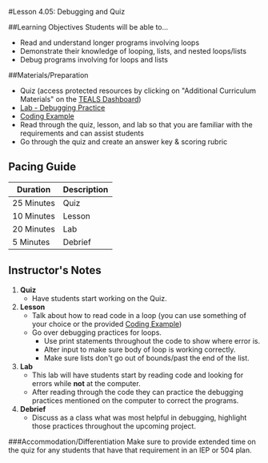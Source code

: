 #Lesson 4.05: Debugging and Quiz

##Learning Objectives
Students will be able to... 
* Read and understand longer programs involving loops
* Demonstrate their knowledge of looping, lists, and nested loops/lists
* Debug programs involving for loops and lists

##Materials/Preparation
* Quiz (access protected resources by clicking on "Additional Curriculum Materials" on the [TEALS Dashboard])
* [Lab - Debugging Practice]
* [Coding Example]
* Read through the quiz, lesson, and lab so that you are familiar with the requirements and can assist students
* Go through the quiz and create an answer key & scoring rubric

## Pacing Guide
| **Duration**   | **Description** |
| ---------- | ----------- |
| 25 Minutes  | Quiz     |
| 10 Minutes | Lesson     |
| 20 Minutes | Lab         |
| 5 Minutes | Debrief     |


## Instructor's Notes

1. **Quiz**
    * Have students start working on the Quiz.
2. **Lesson**
	* Talk about how to read code in a loop (you can use something of your choice or the provided [Coding Example])
	* Go over debugging practices for loops. 
		* Use print statements throughout the code to show where error is.
		* Alter input to make sure body of loop is working correctly.
		* Make sure lists don't go out of bounds/past the end of the list.
3. **Lab**
	* This lab will have students start by reading code and looking for errors while **not** at the computer.	
	* After reading through the code they can practice the debugging practices mentioned on the computer to correct the programs.
4. **Debrief**
	* Discuss as a class what was most helpful in debugging, highlight those practices throughout the upcoming project.

###Accommodation/Differentiation
Make sure to provide extended time on the quiz for any students that have that requirement in an IEP or 504 plan. 

[TEALS Dashboard]:http:/www.tealsk12.org/dashboard
[Lab - Debugging Practice]: lab.md
[Coding Example]: https://teals-introcs.gitbooks.io/2nd-semester-introduction-to-computer-science-pri/content/units/4_unit/05_lesson/longer_coding_sample.py
